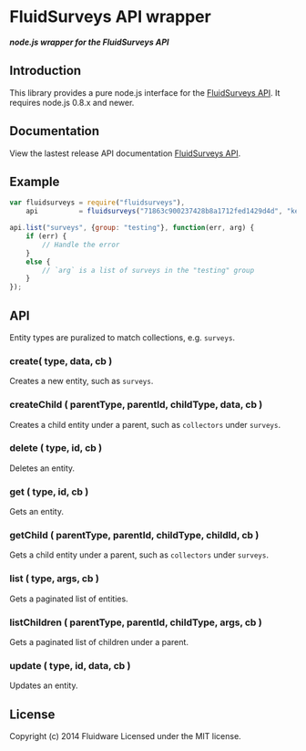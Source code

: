 # FluidSurveys API wrapper
***node.js wrapper for the FluidSurveys API***

## Introduction
This library provides a pure node.js interface for the [FluidSurveys API](https://docs.fluidsurveys.com). It requires node.js 0.8.x and newer.

## Documentation
View the lastest release API documentation [FluidSurveys API](https://docs.fluidsurveys.com).

## Example
```javascript
var fluidsurveys = require("fluidsurveys"),
    api          = fluidsurveys("71863c900237428b8a1712fed1429d4d", "keepThisSecret");

api.list("surveys", {group: "testing"}, function(err, arg) {
	if (err) {
		// Handle the error
	}
	else {
		// `arg` is a list of surveys in the "testing" group
	}
});
```

## API
Entity types are puralized to match collections, e.g. `surveys`.

### create( type, data, cb )
Creates a new entity, such as `surveys`.

### createChild ( parentType, parentId, childType, data, cb )
Creates a child entity under a parent, such as `collectors` under `surveys`.

### delete ( type, id, cb )
Deletes an entity.

### get ( type, id, cb )
Gets an entity.

### getChild ( parentType, parentId, childType, childId, cb )
Gets a child entity under a parent, such as `collectors` under `surveys`.

### list ( type, args, cb )
Gets a paginated list of entities.

### listChildren ( parentType, parentId, childType, args, cb )
Gets a paginated list of children under a parent.

### update ( type, id, data, cb )
Updates an entity.

## License
Copyright (c) 2014 Fluidware
Licensed under the MIT license.

